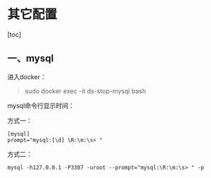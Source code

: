 # 其它配置

[toc]

## 一、mysql

进入docker：

> sudo docker exec -it ds-stop-mysql bash

mysql命令行显示时间：

方式一：

```
[mysql]
prompt="mysql:[\d] \R:\m:\s> "
```

方式二：

```
mysql -h127.0.0.1 -P3307 -uroot --prompt="mysql:\R:\m:\s> " -p
```

